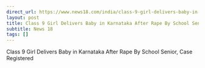 ```yaml
---
direct_url: https://www.news18.com/india/class-9-girl-delivers-baby-in-karnataka-after-rape-by-school-senior-case-registered-8736685.html
layout: post
title: Class 9 Girl Delivers Baby in Karnataka After Rape By School Senior, Case Registered
subtitle: News 18
tags: []
---
```


Class 9 Girl Delivers Baby in Karnataka After Rape By School Senior, Case Registered
